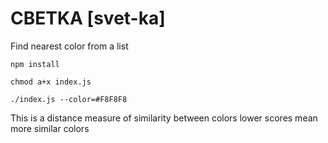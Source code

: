 # CBETKA [svet-ka]
Find nearest color from a list

`npm install`

`chmod a+x index.js`

`./index.js --color=#F8F8F8`

This is a distance measure of similarity between colors
lower scores mean more similar colors
